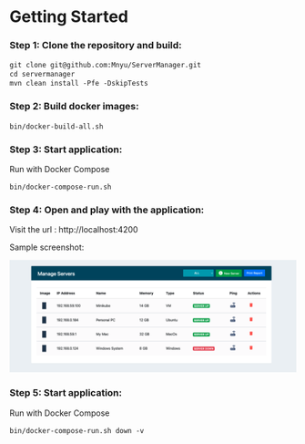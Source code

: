# Getting Started

### Step 1: Clone the repository and build:

```shell
git clone git@github.com:Mnyu/ServerManager.git
cd servermanager
mvn clean install -Pfe -DskipTests
```

### Step 2: Build docker images:
```shell
bin/docker-build-all.sh
```

### Step 3: Start application:
Run with Docker Compose
```shell
bin/docker-compose-run.sh
```

### Step 4: Open and play with the application:
Visit the url : http://localhost:4200

Sample screenshot:

![Image](https://github.com/Mnyu/ServerManager/blob/main/docs/screenshots/app-screenshot.png)


### Step 5: Start application:
Run with Docker Compose
```shell
bin/docker-compose-run.sh down -v
```
